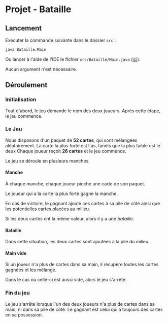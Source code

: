 # Projet - Bataille

## Lancement

Exécuter la commande suivante dans le dossier `src` :

```bash
java Bataille.Main
```

Ou lancer à l'aide de l'IDE le fichier `src/Bataille/Main.java` ([ici](Main.java)).

Aucun argument n'est nécessaire.

## Déroulement

### Initialisation

Tout d'abord, le jeu demande le nom des deux joueurs.
Après cette étape, le jeu commence.

### Le Jeu

Nous disposons d'un paquet de **52 cartes**, qui sont mélangées aléatoirement. La carte la plus forte est l'as, tandis que la plus faible est le deux
Chaque joueur reçoit **26 cartes** et le jeu commence.

Le jeu se déroule en plusieurs manches.

#### Manche

À chaque manche, chaque joueur pioche une carte de son paquet.

Le joueur qui a la carte la plus forte gagne la manche.

En cas de victoire, le gagnant ajoute ces cartes à sa pile de côté ainsi que les potentielles cartes placées au milieu.

Si les deux cartes ont la même valeur, alors il y a une *bataille*.

#### Bataille

Dans cette situation, les deux cartes sont ajoutées à la pile du milieu.

#### Main vide

Si un joueur n'a plus de cartes dans sa main, il récupère toutes les cartes gagnées et les mélange.

Dans le cas où celle-ci est aussi vide, alors le jeu s'arrête.

### Fin du jeu

Le jeu s'arrête lorsque l'un des deux joueurs n'a plus de cartes dans sa main, ni dans sa pile de côté.
Le gagnant est celui qui a toujours des cartes en sa possession.
